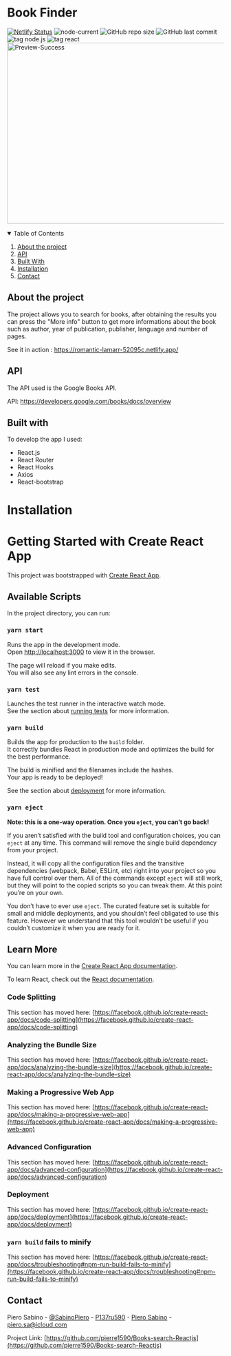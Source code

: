 # Book Finder 


[![Netlify Status](https://api.netlify.com/api/v1/badges/a13ddda9-8f34-4d11-9ce6-39753813ca34/deploy-status)](https://app.netlify.com/sites/romantic-lamarr-52095c/deploys)
![node-current](https://img.shields.io/node/v/npm?style=plastic)
![GitHub repo size](https://img.shields.io/github/repo-size/pierre1590/Books-search-Reactjs?style=plastic)
![GitHub last commit](https://img.shields.io/github/last-commit/pierre1590/Books-search-Reactjs?style=plastic)
  ![tag node.js](https://img.shields.io/static/v1?label=NODE.JS&message=node.js&logo=node.js&logoColor=success&style=plastic&logoWidth=20)
  ![tag react](https://img.shields.io/static/v1?label=REACT.JS&message=react.js&logo=react&logoColor=blue&style=plastic&logoWidth=20)
<img src="https://i.ibb.co/9w6Wx6W/Preview-Success.jpg" alt="Preview-Success" width="800px" height="420px">

<!-- TABLE OF CONTENTS -->
<details open="open">
  <summary>Table of Contents</summary>
  <ol>
    <li>
      <a href="#about-the-project">About the project</a>
    </li>
    <li><a href=#api>API</a></li>
    <li><a href="#built-with">Built With</a></li>
    <li><a href=#installation>Installation</a></li>
    <li><a href="#contact">Contact</a></li>
  </ol>
</details>



## About the project
The project allows you to search for books, after obtaining the results you can press the "More info" button to get more informations about the book such as author, year of publication, publisher, language and number of pages.

 See it in action :  https://romantic-lamarr-52095c.netlify.app/

## API
The API used is the Google Books API.

API: https://developers.google.com/books/docs/overview

## Built with
To develop the app I used:
- React.js
- React Router
- React Hooks
- Axios
- React-bootstrap



# Installation
# Getting Started with Create React App

This project was bootstrapped with [Create React App](https://github.com/facebook/create-react-app).

## Available Scripts

In the project directory, you can run:

### `yarn start`

Runs the app in the development mode.\
Open [http://localhost:3000](http://localhost:3000) to view it in the browser.

The page will reload if you make edits.\
You will also see any lint errors in the console.

### `yarn test`

Launches the test runner in the interactive watch mode.\
See the section about [running tests](https://facebook.github.io/create-react-app/docs/running-tests) for more information.

### `yarn build`

Builds the app for production to the `build` folder.\
It correctly bundles React in production mode and optimizes the build for the best performance.

The build is minified and the filenames include the hashes.\
Your app is ready to be deployed!

See the section about [deployment](https://facebook.github.io/create-react-app/docs/deployment) for more information.

### `yarn eject`

**Note: this is a one-way operation. Once you `eject`, you can’t go back!**

If you aren’t satisfied with the build tool and configuration choices, you can `eject` at any time. This command will remove the single build dependency from your project.

Instead, it will copy all the configuration files and the transitive dependencies (webpack, Babel, ESLint, etc) right into your project so you have full control over them. All of the commands except `eject` will still work, but they will point to the copied scripts so you can tweak them. At this point you’re on your own.

You don’t have to ever use `eject`. The curated feature set is suitable for small and middle deployments, and you shouldn’t feel obligated to use this feature. However we understand that this tool wouldn’t be useful if you couldn’t customize it when you are ready for it.

## Learn More

You can learn more in the [Create React App documentation](https://facebook.github.io/create-react-app/docs/getting-started).

To learn React, check out the [React documentation](https://reactjs.org/).

### Code Splitting

This section has moved here: [https://facebook.github.io/create-react-app/docs/code-splitting](https://facebook.github.io/create-react-app/docs/code-splitting)

### Analyzing the Bundle Size

This section has moved here: [https://facebook.github.io/create-react-app/docs/analyzing-the-bundle-size](https://facebook.github.io/create-react-app/docs/analyzing-the-bundle-size)

### Making a Progressive Web App

This section has moved here: [https://facebook.github.io/create-react-app/docs/making-a-progressive-web-app](https://facebook.github.io/create-react-app/docs/making-a-progressive-web-app)

### Advanced Configuration

This section has moved here: [https://facebook.github.io/create-react-app/docs/advanced-configuration](https://facebook.github.io/create-react-app/docs/advanced-configuration)

### Deployment

This section has moved here: [https://facebook.github.io/create-react-app/docs/deployment](https://facebook.github.io/create-react-app/docs/deployment)

### `yarn build` fails to minify

This section has moved here: [https://facebook.github.io/create-react-app/docs/troubleshooting#npm-run-build-fails-to-minify](https://facebook.github.io/create-react-app/docs/troubleshooting#npm-run-build-fails-to-minify)



## Contact
Piero Sabino - [@SabinoPiero](https://twitter.com/SabinoPiero) - [P137ru590](https://www.instagram.com/p137ru590/?hl=it) - [Piero Sabino](https://www.linkedin.com/in/piero-sabino-15a1b671/) - piero.sa@icloud.com

Project Link: [https://github.com/pierre1590/Books-search-Reactjs](https://github.com/pierre1590/Books-search-Reactjs)